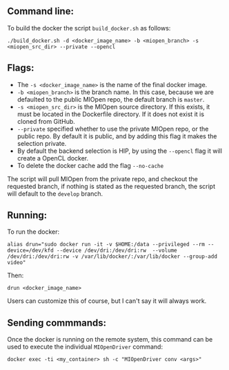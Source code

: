 

 ## Command line:
To build the docker the script `build_docker.sh` as follows:
```
./build_docker.sh -d <docker_image_name> -b <miopen_branch> -s <miopen_src_dir> --private --opencl
```

 ## Flags:
* The `-s <docker_image_name>` is the name of the final docker image.
* `-b <miopen_branch>` is the branch name. In this case, because we are defaulted to the public MIOpen repo, the default branch is `master`.
* `-s <miopen_src_dir>` is the MIOpen source directory. If this exists, it must be located in the Dockerfile directory. If it does not exist it is cloned from GitHub.
* `--private` specified whether to use the private MIOpen repo, or the public repo. By default it is public, and by adding this flag it makes the selection private.
* By default the backend selection is HIP, by using the `--opencl` flag it will create a OpenCL docker.
* To delete the docker cache add the flag `--no-cache`

The script will pull MIOpen from the private repo, and checkout the requested branch, if nothing is stated as the requested branch, the script will default to the `develop` branch.


 ## Running:
To run the docker:
```
alias drun="sudo docker run -it -v $HOME:/data --privileged --rm --device=/dev/kfd --device /dev/dri:/dev/dri:rw  --volume /dev/dri:/dev/dri:rw -v /var/lib/docker/:/var/lib/docker --group-add video"
```
Then:
```
drun <docker_image_name>
```
 Users can customize this of course, but I can't say it will always work.

  ## Sending commmands:
Once the docker is running on the remote system, this command can be used to execute the individual `MIOpenDriver` command:

```
docker exec -ti <my_container> sh -c "MIOpenDriver conv <args>"
```

